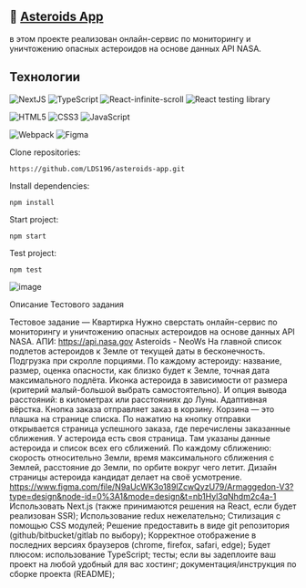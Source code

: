 ## :seedling: <a href="https://asteroids-app-eta.vercel.app/" target="_blank">Asteroids App</a>

в этом проекте реализован онлайн-сервис по мониторингу и уничтожению опасных астероидов на основе данных API NASA.

## Технологии

![NextJS](https://img.shields.io/badge/-React-61daf8?logo=react&logoColor=black)
![TypeScript](https://img.shields.io/badge/-TypeScript-blue)
![React-infinite-scroll](https://img.shields.io/badge/-Swiper-pink)
![React testing library](https://img.shields.io/badge/-Figma-pink)

![HTML5](https://img.shields.io/badge/-HTML5-e34f26?logo=html5&logoColor=white)
![CSS3](https://img.shields.io/badge/-CSS3-1572b6?logo=css3&logoColor=white)
![JavaScript](https://img.shields.io/badge/-JavaScript-f7df1e?logo=javaScript&logoColor=black)

![Webpack](https://img.shields.io/badge/-Webpack-99d6f8?logo=webpack&logoColor=black)
![Figma](https://img.shields.io/badge/-Figma-pink)

Clone repositories:

```
https://github.com/LDS196/asteroids-app.git
```

Install dependencies:

```
npm install
```

Start project:

```
npm start
```

Test project:

```
npm test
```

![image](https://github.com/LDS196/asteroids-app/assets/105713345/c8664b47-d448-4bb1-9cd2-b6ec54a7b5df)


Описание Тестового задания

Тестовое задание — Квартирка
Нужно сверстать онлайн-сервис по мониторингу и уничтожению опасных астероидов на основе данных API NASA. 
АПИ: https://api.nasa.gov Asteroids - NeoWs
На главной список подлетов астероидов к Земле от текущей даты в бесконечность. Подгрузка при скролле порциями. По каждому астероиду: название, размер, оценка опасности, как близко будет к Земле, точная дата максимального подлёта. Иконка астероида в зависимости от размера (критерий малый-большой выбрать самостоятельно). И опция вывода расстояний: в километрах или расстояниях до Луны.
Адаптивная вёрстка.
Кнопка заказа отправляет заказ в корзину. Корзина — это плашка на странице списка. По нажатию на кнопку отправки открывается страница успешного заказа, где перечислены заказанные сближения.
У астероида есть своя страница. Там указаны данные астероида и список всех его сближений. По каждому сближению: скорость относительно Земли, время максимального сближения с Землей, расстояние до Земли, по орбите вокруг чего летит. Дизайн страницы астероида кандидат делает на своё усмотрение. 
https://www.figma.com/file/N9aUcWK3o189lZcwQyzU79/Armaggedon-V3?type=design&node-id=0%3A1&mode=design&t=nb1Hyl3qNhdm2c4a-1 
Использовать Next.js (также принимаются решения на React, если будет реализован SSR);
Использование redux нежелательно;
Стилизация с помощью CSS модулей;
Решение предоставить в виде git репозитория (github/bitbucket/gitlab по выбору);
Корректное отображение в последних версиях браузеров (chrome, firefox, safari, edge);
Будет плюсом:
использование TypeScript;
тесты;
если вы задеплоите ваш проект на любой удобный для вас хостинг;
документация/инструкция по сборке проекта (README);
